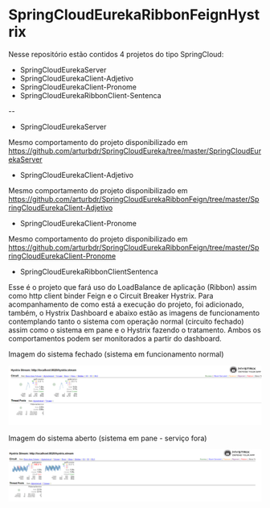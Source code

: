 # SpringCloudEurekaRibbonFeignHystrix
Nesse repositório estão contidos 4 projetos do tipo SpringCloud:

- SpringCloudEurekaServer
- SpringCloudEurekaClient-Adjetivo
- SpringCloudEurekaClient-Pronome
- SpringCloudEurekaRibbonClient-Sentenca
 
--

- SpringCloudEurekaServer

Mesmo comportamento do projeto disponibilizado em https://github.com/arturbdr/SpringCloudEureka/tree/master/SpringCloudEurekaServer

- SpringCloudEurekaClient-Adjetivo

Mesmo comportamento do projeto disponibilizado em https://github.com/arturbdr/SpringCloudEurekaRibbonFeign/tree/master/SpringCloudEurekaClient-Adjetivo


- SpringCloudEurekaClient-Pronome

Mesmo comportamento do projeto disponibilizado em https://github.com/arturbdr/SpringCloudEurekaRibbonFeign/tree/master/SpringCloudEurekaClient-Pronome

- SpringCloudEurekaRibbonClientSentenca
 
Esse é o projeto que fará uso do LoadBalance de aplicação (Ribbon) assim como http client binder Feign e o Circuit Breaker Hystrix. 
Para acompanhamento de como está a execução do projeto, foi adicionado, também, o Hystrix Dashboard e abaixo estão as imagens de funcionamento contemplando tanto o sistema com operação normal (circuito fechado) assim como o sistema em pane e o Hystrix fazendo o tratamento.
Ambos os comportamentos podem ser monitorados a partir do dashboard.


Imagem do sistema fechado (sistema em funcionamento normal)

![Sistema Ok](https://github.com/arturbdr/SpringCloudEurekaRibbonFeignHystrix/blob/master/documentacao/img/circuitoFechado-sistemaOk.png "")

Imagem do sistema aberto (sistema em pane - serviço fora)

![Sistema não ok](https://github.com/arturbdr/SpringCloudEurekaRibbonFeignHystrix/blob/master/documentacao/img/circuitoAberto-SistemaDown.png "")
